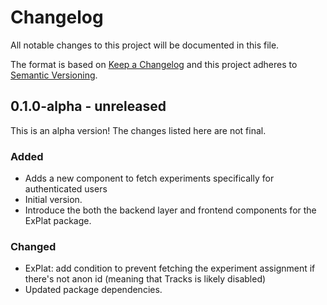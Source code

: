 # Changelog

All notable changes to this project will be documented in this file.

The format is based on [Keep a Changelog](https://keepachangelog.com/en/1.0.0/)
and this project adheres to [Semantic Versioning](https://semver.org/spec/v2.0.0.html).

## 0.1.0-alpha - unreleased

This is an alpha version! The changes listed here are not final.

### Added
- Adds a new component to fetch experiments specifically for authenticated users
- Initial version.
- Introduce the both the backend layer and frontend components for the ExPlat package.

### Changed
- ExPlat: add condition to prevent fetching the experiment assignment if there's not anon id (meaning that Tracks is likely disabled)
- Updated package dependencies.
